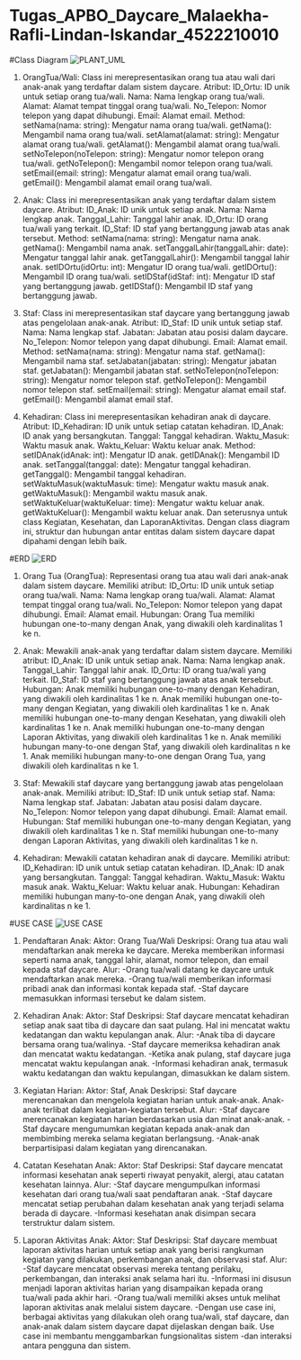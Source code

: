 # Tugas_APBO_Daycare_Malaekha-Rafli-Lindan-Iskandar_4522210010
#Class Diagram
![PLANT_UML](https://github.com/malaekha28/Tugas_APBO_Daycare_Malaekha-Rafli-Lindan-Iskandar_4522210010/assets/145976346/55ed7289-c543-49ff-a607-f07b35c13183)
1. OrangTua/Wali:
Class ini merepresentasikan orang tua atau wali dari anak-anak yang terdaftar dalam sistem daycare.
Atribut:
ID_Ortu: ID unik untuk setiap orang tua/wali.
Nama: Nama lengkap orang tua/wali.
Alamat: Alamat tempat tinggal orang tua/wali.
No_Telepon: Nomor telepon yang dapat dihubungi.
Email: Alamat email.
Method:
setNama(nama: string): Mengatur nama orang tua/wali.
getNama(): Mengambil nama orang tua/wali.
setAlamat(alamat: string): Mengatur alamat orang tua/wali.
getAlamat(): Mengambil alamat orang tua/wali.
setNoTelepon(noTelepon: string): Mengatur nomor telepon orang tua/wali.
getNoTelepon(): Mengambil nomor telepon orang tua/wali.
setEmail(email: string): Mengatur alamat email orang tua/wali.
getEmail(): Mengambil alamat email orang tua/wali.

2. Anak:
Class ini merepresentasikan anak yang terdaftar dalam sistem daycare.
Atribut:
ID_Anak: ID unik untuk setiap anak.
Nama: Nama lengkap anak.
Tanggal_Lahir: Tanggal lahir anak.
ID_Ortu: ID orang tua/wali yang terkait.
ID_Staf: ID staf yang bertanggung jawab atas anak tersebut.
Method:
setNama(nama: string): Mengatur nama anak.
getNama(): Mengambil nama anak.
setTanggalLahir(tanggalLahir: date): Mengatur tanggal lahir anak.
getTanggalLahir(): Mengambil tanggal lahir anak.
setIDOrtu(idOrtu: int): Mengatur ID orang tua/wali.
getIDOrtu(): Mengambil ID orang tua/wali.
setIDStaf(idStaf: int): Mengatur ID staf yang bertanggung jawab.
getIDStaf(): Mengambil ID staf yang bertanggung jawab.

3. Staf:
Class ini merepresentasikan staf daycare yang bertanggung jawab atas pengelolaan anak-anak.
Atribut:
ID_Staf: ID unik untuk setiap staf.
Nama: Nama lengkap staf.
Jabatan: Jabatan atau posisi dalam daycare.
No_Telepon: Nomor telepon yang dapat dihubungi.
Email: Alamat email.
Method:
setNama(nama: string): Mengatur nama staf.
getNama(): Mengambil nama staf.
setJabatan(jabatan: string): Mengatur jabatan staf.
getJabatan(): Mengambil jabatan staf.
setNoTelepon(noTelepon: string): Mengatur nomor telepon staf.
getNoTelepon(): Mengambil nomor telepon staf.
setEmail(email: string): Mengatur alamat email staf.
getEmail(): Mengambil alamat email staf.

4. Kehadiran:
Class ini merepresentasikan kehadiran anak di daycare.
Atribut:
ID_Kehadiran: ID unik untuk setiap catatan kehadiran.
ID_Anak: ID anak yang bersangkutan.
Tanggal: Tanggal kehadiran.
Waktu_Masuk: Waktu masuk anak.
Waktu_Keluar: Waktu keluar anak.
Method:
setIDAnak(idAnak: int): Mengatur ID anak.
getIDAnak(): Mengambil ID anak.
setTanggal(tanggal: date): Mengatur tanggal kehadiran.
getTanggal(): Mengambil tanggal kehadiran.
setWaktuMasuk(waktuMasuk: time): Mengatur waktu masuk anak.
getWaktuMasuk(): Mengambil waktu masuk anak.
setWaktuKeluar(waktuKeluar: time): Mengatur waktu keluar anak.
getWaktuKeluar(): Mengambil waktu keluar anak.
Dan seterusnya untuk class Kegiatan, Kesehatan, dan LaporanAktivitas. Dengan class diagram ini, struktur dan hubungan antar entitas dalam sistem daycare dapat dipahami dengan lebih baik.

#ERD
![ERD](https://github.com/malaekha28/Tugas_APBO_Daycare_Malaekha-Rafli-Lindan-Iskandar_4522210010/assets/145976346/b8160a53-b51d-4d8b-8c67-31e847fa30a4)
1. Orang Tua (OrangTua):
Representasi orang tua atau wali dari anak-anak dalam sistem daycare.
Memiliki atribut:
ID_Ortu: ID unik untuk setiap orang tua/wali.
Nama: Nama lengkap orang tua/wali.
Alamat: Alamat tempat tinggal orang tua/wali.
No_Telepon: Nomor telepon yang dapat dihubungi.
Email: Alamat email.
Hubungan:
Orang Tua memiliki hubungan one-to-many dengan Anak, yang diwakili oleh kardinalitas 1 ke n.

2. Anak:
Mewakili anak-anak yang terdaftar dalam sistem daycare.
Memiliki atribut:
ID_Anak: ID unik untuk setiap anak.
Nama: Nama lengkap anak.
Tanggal_Lahir: Tanggal lahir anak.
ID_Ortu: ID orang tua/wali yang terkait.
ID_Staf: ID staf yang bertanggung jawab atas anak tersebut.
Hubungan:
Anak memiliki hubungan one-to-many dengan Kehadiran, yang diwakili oleh kardinalitas 1 ke n.
Anak memiliki hubungan one-to-many dengan Kegiatan, yang diwakili oleh kardinalitas 1 ke n.
Anak memiliki hubungan one-to-many dengan Kesehatan, yang diwakili oleh kardinalitas 1 ke n.
Anak memiliki hubungan one-to-many dengan Laporan Aktivitas, yang diwakili oleh kardinalitas 1 ke n.
Anak memiliki hubungan many-to-one dengan Staf, yang diwakili oleh kardinalitas n ke 1.
Anak memiliki hubungan many-to-one dengan Orang Tua, yang diwakili oleh kardinalitas n ke 1.

3. Staf:
Mewakili staf daycare yang bertanggung jawab atas pengelolaan anak-anak.
Memiliki atribut:
ID_Staf: ID unik untuk setiap staf.
Nama: Nama lengkap staf.
Jabatan: Jabatan atau posisi dalam daycare.
No_Telepon: Nomor telepon yang dapat dihubungi.
Email: Alamat email.
Hubungan:
Staf memiliki hubungan one-to-many dengan Kegiatan, yang diwakili oleh kardinalitas 1 ke n.
Staf memiliki hubungan one-to-many dengan Laporan Aktivitas, yang diwakili oleh kardinalitas 1 ke n.

4. Kehadiran:
Mewakili catatan kehadiran anak di daycare.
Memiliki atribut:
ID_Kehadiran: ID unik untuk setiap catatan kehadiran.
ID_Anak: ID anak yang bersangkutan.
Tanggal: Tanggal kehadiran.
Waktu_Masuk: Waktu masuk anak.
Waktu_Keluar: Waktu keluar anak.
Hubungan:
Kehadiran memiliki hubungan many-to-one dengan Anak, yang diwakili oleh kardinalitas n ke 1.

#USE CASE
![USE CASE](https://github.com/malaekha28/Tugas_APBO_Daycare_Malaekha-Rafli-Lindan-Iskandar_4522210010/assets/145976346/c5f73d9a-de82-448e-a0a8-f0551ca16723)
1. Pendaftaran Anak:
Aktor: Orang Tua/Wali
Deskripsi: Orang tua atau wali mendaftarkan anak mereka ke daycare. Mereka memberikan informasi seperti nama anak, tanggal lahir, alamat, nomor telepon, dan email kepada staf daycare.
Alur:
-Orang tua/wali datang ke daycare untuk mendaftarkan anak mereka.
-Orang tua/wali memberikan informasi pribadi anak dan informasi kontak kepada staf.
-Staf daycare memasukkan informasi tersebut ke dalam sistem.

2. Kehadiran Anak:
Aktor: Staf
Deskripsi: Staf daycare mencatat kehadiran setiap anak saat tiba di daycare dan saat pulang. Hal ini mencatat waktu kedatangan dan waktu kepulangan anak.
Alur:
-Anak tiba di daycare bersama orang tua/walinya.
-Staf daycare memeriksa kehadiran anak dan mencatat waktu kedatangan.
-Ketika anak pulang, staf daycare juga mencatat waktu kepulangan anak.
-Informasi kehadiran anak, termasuk waktu kedatangan dan waktu kepulangan, dimasukkan ke dalam sistem.

3. Kegiatan Harian:
Aktor: Staf, Anak
Deskripsi: Staf daycare merencanakan dan mengelola kegiatan harian untuk anak-anak. Anak-anak terlibat dalam kegiatan-kegiatan tersebut.
Alur:
-Staf daycare merencanakan kegiatan harian berdasarkan usia dan minat anak-anak.
-Staf daycare mengumumkan kegiatan kepada anak-anak dan membimbing mereka selama kegiatan berlangsung.
-Anak-anak berpartisipasi dalam kegiatan yang direncanakan.

4. Catatan Kesehatan Anak:
Aktor: Staf
Deskripsi: Staf daycare mencatat informasi kesehatan anak seperti riwayat penyakit, alergi, atau catatan kesehatan lainnya.
Alur:
-Staf daycare mengumpulkan informasi kesehatan dari orang tua/wali saat pendaftaran anak.
-Staf daycare mencatat setiap perubahan dalam kesehatan anak yang terjadi selama berada di daycare.
-Informasi kesehatan anak disimpan secara terstruktur dalam sistem.

5. Laporan Aktivitas Anak:
Aktor: Staf
Deskripsi: Staf daycare membuat laporan aktivitas harian untuk setiap anak yang berisi rangkuman kegiatan yang dilakukan, perkembangan anak, dan observasi staf.
Alur:
-Staf daycare mencatat observasi mereka tentang perilaku, perkembangan, dan interaksi anak selama hari itu.
-Informasi ini disusun menjadi laporan aktivitas harian yang disampaikan kepada orang tua/wali pada akhir hari.
-Orang tua/wali memiliki akses untuk melihat laporan aktivitas anak melalui sistem daycare.
-Dengan use case ini, berbagai aktivitas yang dilakukan oleh orang tua/wali, staf daycare, dan anak-anak dalam sistem daycare dapat dijelaskan dengan baik. Use case ini membantu menggambarkan fungsionalitas sistem -dan interaksi antara pengguna dan sistem.

